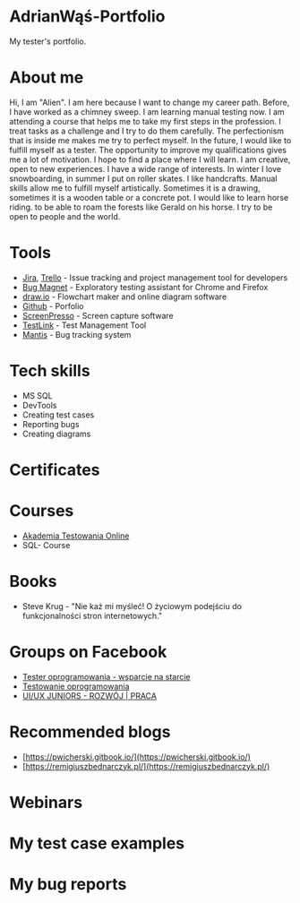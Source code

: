 # AdrianWąś-Portfolio
My tester's portfolio.
# About me
 Hi, I am "Alien". I am here because I want to change my career path. Before, I have worked as a chimney sweep. I am  learning manual testing now. I am attending a course that helps me to take my first steps in the profession. I treat tasks as a challenge and I try to do them carefully. The perfectionism that is inside me makes me try to perfect myself. In the future, I would like to fulfill myself as a tester. The opportunity to improve my qualifications gives me a lot of motivation. I hope to find a place where I will learn. I am creative, open to new experiences. I have a wide range of interests. In winter I love snowboarding, in summer I put on roller skates. I like handcrafts. Manual skills allow me to fulfill myself artistically. Sometimes it is a drawing, sometimes it is a wooden table or a concrete pot. I would like to learn horse riding. to be able to roam the forests like Gerald on his horse. I try to be open to people and the world.
# Tools
* [Jira](https://www.atlassian.com/software/jira), [Trello](https://trello.com/) - Issue tracking and project management tool for developers
* [Bug Magnet](https://bugmagnet.org/) - Exploratory testing assistant for Chrome and Firefox
* [draw.io](https://app.diagrams.net/) - Flowchart maker and online diagram software
* [Github](https://github.com/) - Porfolio
* [ScreenPresso](https://www.screenpresso.com/) - Screen capture software
* [TestLink](https://testlink.org/) - Test Management Tool
* [Mantis](https://www.mantisbt.org/) - Bug tracking system
# Tech skills
* MS SQL
* DevTools
* Creating test cases
* Reporting bugs
* Creating diagrams
# Certificates

# Courses
* [Akademia Testowania Online](https://testuj.pl/karta-szkolenia/szkolenie-akademia-testowania)
* SQL- Course

# Books
* Steve Krug - "Nie każ mi myśleć! O życiowym podejściu do funkcjonalności stron internetowych."

# Groups on Facebook
* [Tester oprogramowania - wsparcie na starcie](https://www.facebook.com/groups/testeroprogramowania)
* [Testowanie oprogramowania](https://www.facebook.com/groups/TestowanieOprogramowania)
* [UI/UX JUNIORS - ROZWÓJ | PRACA](https://www.facebook.com/groups/895939494188488)

# Recommended blogs
* [https://pwicherski.gitbook.io/](https://pwicherski.gitbook.io/)
* [https://remigiuszbednarczyk.pl/](https://remigiuszbednarczyk.pl/)

# Webinars

# My test case examples

# My bug reports


